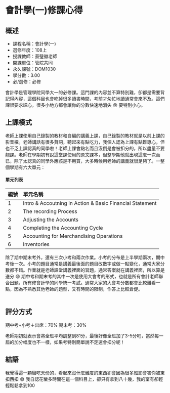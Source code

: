 # 會計學(一)修課心得
## 概述
- 課程名稱：會計學(一)
- 選修年度：108上
- 授課教師：蔡璧徽老師
- 開課單位：管院共同  
- 永久課號：DOM1030
- 學分數：3.00
- 必/選修：必修

會計學是管理學院同學大一的必修課。這門課的內容並不算特別難，卻都是需要背記得內容，這個科目也會吃掉很多讀書時間，考前才匆忙地讀通常會來不及。這們課很要求細心，很多小地方都會讓你的分數快速地消失
😢 要特別小心。
## 上課模式
老師上課使用自己錄製的教材和自編的講義上課，自己錄製的教材就是以前上課的影音檔。老師講話有很多贅詞，聽起來有點吃力，我個人認為上課有點難專心，但也不乏上課認真的同學啦！老師上課會點名而且沒倒是會被扣分的，所以盡量不要翹課。老師在學期初有說這堂課使用的原文課本，但整學期他就出現這麼一次而已，除了太認真的同學外應該是不用買，大多時候用老師的講義就很足夠了。一整個學期有六大單元：
#### 單元列表

編號 | 單元名稱
--------|:-----
1| Intro & Accoutning in Action & Basic Financial Statement
2| The recording Process
3| Adjusting the Accounts 
4| Completing the Accounting Cycle 
5| Accounting for Merchandising Operations 
6| Inventories 

除了期中期末考外，還有三次小考和兩次作業。小考的分布是上半學期兩次，期中考後一次。小考的題目通常是講義最後面的題目改數字或做一點變化，通常大家分數都不錯。作業就是老師課堂講義裡面的習題，通常答案就在講義裡面，所以算是送分 😄 期中考和期末考的其中一次是使用大會考的形式，也就是所有會計老師聯合出題，所有修會計學的同學統一考試。通常大家的大會考分數都會比較難看一點，因為不熟悉其他老師的題型，又有時間的限制，作答上比較倉促。<br/><br/>


## 評分方式

期中考+小考＋出席：70%
期末考：30%

老師期初就表示會將全班平均調整到81分，最後好像全班加了3-5分吧，當然每一屆的加分幅度也不一樣，如果考特別簡單說不定還會扣分呢！
## 結語

我覺得這一顆蠻吃天份的，看起來沒什麼難度的東西卻會因為很多細節會害你被東扣西扣 😅 我自認花蠻多時間在這一個科目上，卻只有拿到八十幾，我的室有卻輕輕鬆鬆拿到100
